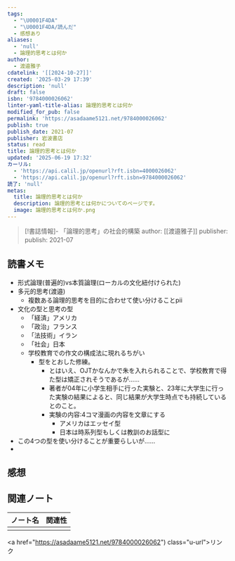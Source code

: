 ```yaml
---
tags:
  - "\U0001F4DA"
  - "\U0001F4DA/読んだ"
  - 感想あり
aliases:
  - 'null'
  - 論理的思考とは何か
author:
  - 渡邉雅子
cdatelink: '[[2024-10-27]]'
created: '2025-03-29 17:39'
description: 'null'
draft: false
isbn: '9784000026062'
linter-yaml-title-alias: 論理的思考とは何か
modified_for_pub: false
permalink: 'https://asadaame5121.net/9784000026062'
publish: true
publish_date: 2021-07
publisher: 岩波書店
status: read
title: 論理的思考とは何か
updated: '2025-06-19 17:32'
カーリル:
  - 'https://api.calil.jp/openurl?rft.isbn=4000026062'
  - 'https://api.calil.jp/openurl?rft.isbn=9784000026062'
読了: 'null'
metas:
  title: 論理的思考とは何か
  description: 論理的思考とは何かについてのページです。
  image: 論理的思考とは何か.png
---
```

> [!書誌情報]-
>  「論理的思考」の社会的構築
>  author: [[渡邉雅子]]
>  publisher: 
>  publish: 2021-07 
　
## 読書メモ
- 形式論理(普遍的)vs本質論理(ローカルの文化紐付けられた)
- 多元的思考(渡邉)
	- 複数ある論理的思考を目的に合わせて使い分けることpⅱ
- 文化の型と思考の型
	- 「経済」アメリカ
	- 「政治」フランス
	- 「法技術」イラン
	- 「社会」日本
	- 学校教育での作文の構成法に現れるちがい
		- 型をとおした修練。
			- とはいえ、OJTかなんかで朱を入れられることで、学校教育で得た型は矯正されそうであるが……
			- 著者が04年に小学生相手に行った実験と、23年に大学生に行った実験の結果によると、同じ結果が大学生時点でも持続しているとのこと。
			- 実験の内容:4コマ漫画の内容を文章にする
				- アメリカはエッセイ型
				- 日本は時系列型もしくは教訓のお話型に
- この4つの型を使い分けることが重要らしいが……
- 
## 感想

## 関連ノート
| ノート名 | 関連性 |
| ---- | --- |
|      |     |
<a href="https://asadaame5121.net/9784000026062") class="u-url">リンク</a>
